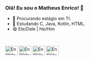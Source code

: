 ### Olá! Eu sou o Matheus Enrico! 👋

- 🔭 Procurando estágio em TI.
- 🌱 Estudando C, Java, Kotlin, HTML.
- 😄 Ele/Dele | He/Him

##

</div>
<div style="display: inline_block"><br>
  <img align="center" alt="Enrico-kotlin" height="30" width="40" src="https://cdn.jsdelivr.net/gh/devicons/devicon/icons/kotlin/kotlin-original.svg" />
  <img align="center" alt="Enrico-HTML" height="30" width="40" src="https://cdn.jsdelivr.net/gh/devicons/devicon/icons/html5/html5-original.svg" />
 <img align="center" alt="Enrico-C" height="30" width="40" src="https://cdn.jsdelivr.net/gh/devicons/devicon/icons/c/c-original.svg" />
  <img align="center" alt="Enrico-C" height="30" width="40" src="https://cdn.jsdelivr.net/gh/devicons/devicon/icons/java/java-original.svg" />
</div>
  
  ##
 
